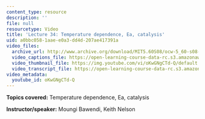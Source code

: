 ```yaml
---
content_type: resource
description: ''
file: null
resourcetype: Video
title: 'Lecture 34: Temperature dependence, Ea, catalysis'
uid: a0bbc058-1aae-e0a3-dd4d-207ae417391a
video_files:
  archive_url: http://www.archive.org/download/MIT5.60S08/ocw-5_60-s08-lec34_300k.mp4
  video_captions_file: https://open-learning-course-data-rc.s3.amazonaws.com/5-60-thermodynamics-kinetics-spring-2008/5af19499ddc851a8ac9828a19569cd14_oKwGNgCTd-Q.vtt
  video_thumbnail_file: https://img.youtube.com/vi/oKwGNgCTd-Q/default.jpg
  video_transcript_file: https://open-learning-course-data-rc.s3.amazonaws.com/5-60-thermodynamics-kinetics-spring-2008/776526d215fa70fc2b3d6d6124ca6c43_oKwGNgCTd-Q.pdf
video_metadata:
  youtube_id: oKwGNgCTd-Q
---
```


**Topics covered:** Temperature dependence, Ea, catalysis

**Instructor/speaker:** Moungi Bawendi, Keith Nelson